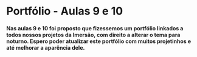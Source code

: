 # Portfólio - Aulas 9 e 10

<h4> Nas aulas 9 e 10 foi proposto que fizessemos um portfólio linkados a todos nossos projetos da Imersão, com direito a alterar o tema para noturno. Espero poder atualizar este portfólio com muitos projetinhos e até melhorar a aparência dele. </h4>
